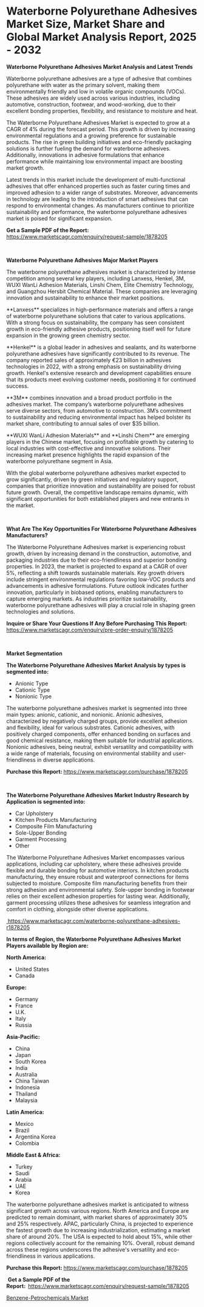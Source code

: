 <p><h1>Waterborne Polyurethane Adhesives Market Size, Market Share and Global Market Analysis Report, 2025 - 2032</h1></p><p><strong>Waterborne Polyurethane Adhesives Market Analysis and Latest Trends</strong></p>
<p><p>Waterborne polyurethane adhesives are a type of adhesive that combines polyurethane with water as the primary solvent, making them environmentally friendly and low in volatile organic compounds (VOCs). These adhesives are widely used across various industries, including automotive, construction, footwear, and wood-working, due to their excellent bonding properties, flexibility, and resistance to moisture and heat.</p><p>The Waterborne Polyurethane Adhesives Market is expected to grow at a CAGR of 4% during the forecast period. This growth is driven by increasing environmental regulations and a growing preference for sustainable products. The rise in green building initiatives and eco-friendly packaging solutions is further fueling the demand for waterborne adhesives. Additionally, innovations in adhesive formulations that enhance performance while maintaining low environmental impact are boosting market growth.</p><p>Latest trends in this market include the development of multi-functional adhesives that offer enhanced properties such as faster curing times and improved adhesion to a wider range of substrates. Moreover, advancements in technology are leading to the introduction of smart adhesives that can respond to environmental changes. As manufacturers continue to prioritize sustainability and performance, the waterborne polyurethane adhesives market is poised for significant expansion.</p></p>
<p><strong>Get a Sample PDF of the Report:&nbsp;</strong> <a href="https://www.marketscagr.com/enquiry/request-sample/1878205?utm_campaign=2008&utm_medium=2&utm_source=Github&utm_content=ia&utm_term=04022025&utm_id=waterborne-polyurethane-adhesives">https://www.marketscagr.com/enquiry/request-sample/1878205</a></p>
<p>&nbsp;</p>
<p><strong>Waterborne Polyurethane Adhesives Major Market Players</strong></p>
<p><p>The waterborne polyurethane adhesives market is characterized by intense competition among several key players, including Lanxess, Henkel, 3M, WUXI WanLi Adhesion Materials, Linshi Chem, Elite Chemistry Technology, and Guangzhou Hersbit Chemical Material. These companies are leveraging innovation and sustainability to enhance their market positions.</p><p>**Lanxess** specializes in high-performance materials and offers a range of waterborne polyurethane solutions that cater to various applications. With a strong focus on sustainability, the company has seen consistent growth in eco-friendly adhesive products, positioning itself well for future expansion in the growing green chemistry sector.</p><p>**Henkel** is a global leader in adhesives and sealants, and its waterborne polyurethane adhesives have significantly contributed to its revenue. The company reported sales of approximately €23 billion in adhesives technologies in 2022, with a strong emphasis on sustainability driving growth. Henkel's extensive research and development capabilities ensure that its products meet evolving customer needs, positioning it for continued success.</p><p>**3M** combines innovation and a broad product portfolio in the adhesives market. The company’s waterborne polyurethane adhesives serve diverse sectors, from automotive to construction. 3M’s commitment to sustainability and reducing environmental impact has helped bolster its market share, contributing to annual sales of over $35 billion.</p><p>**WUXI WanLi Adhesion Materials** and **Linshi Chem** are emerging players in the Chinese market, focusing on profitable growth by catering to local industries with cost-effective and innovative solutions. Their increasing market presence highlights the rapid expansion of the waterborne polyurethane segment in Asia.</p><p>With the global waterborne polyurethane adhesives market expected to grow significantly, driven by green initiatives and regulatory support, companies that prioritize innovation and sustainability are poised for robust future growth. Overall, the competitive landscape remains dynamic, with significant opportunities for both established players and new entrants in the market.</p></p>
<p>&nbsp;</p>
<p><strong>What Are The Key Opportunities For Waterborne Polyurethane Adhesives Manufacturers?</strong></p>
<p><p>The Waterborne Polyurethane Adhesives market is experiencing robust growth, driven by increasing demand in the construction, automotive, and packaging industries due to their eco-friendliness and superior bonding properties. In 2023, the market is projected to expand at a CAGR of over 5%, reflecting a shift towards sustainable materials. Key growth drivers include stringent environmental regulations favoring low-VOC products and advancements in adhesive formulations. Future outlook indicates further innovation, particularly in biobased options, enabling manufacturers to capture emerging markets. As industries prioritize sustainability, waterborne polyurethane adhesives will play a crucial role in shaping green technologies and solutions.</p></p>
<p><strong>Inquire or Share Your Questions If Any Before Purchasing This Report:</strong> <a href="https://www.marketscagr.com/enquiry/pre-order-enquiry/1878205?utm_campaign=2008&utm_medium=2&utm_source=Github&utm_content=ia&utm_term=04022025&utm_id=waterborne-polyurethane-adhesives">https://www.marketscagr.com/enquiry/pre-order-enquiry/1878205</a></p>
<p>&nbsp;</p>
<p><strong>Market Segmentation</strong></p>
<p><strong>The Waterborne Polyurethane Adhesives Market Analysis by types is segmented into:</strong></p>
<p><ul><li>Anionic Type</li><li>Cationic Type</li><li>Nonionic Type</li></ul></p>
<p><p>The waterborne polyurethane adhesives market is segmented into three main types: anionic, cationic, and nonionic. Anionic adhesives, characterized by negatively charged groups, provide excellent adhesion and flexibility, ideal for various substrates. Cationic adhesives, with positively charged components, offer enhanced bonding on surfaces and good chemical resistance, making them suitable for industrial applications. Nonionic adhesives, being neutral, exhibit versatility and compatibility with a wide range of materials, focusing on environmental stability and user-friendliness in diverse applications.</p></p>
<p><strong>Purchase this Report:&nbsp;</strong><a href="https://www.marketscagr.com/purchase/1878205?utm_campaign=2008&utm_medium=2&utm_source=Github&utm_content=ia&utm_term=04022025&utm_id=waterborne-polyurethane-adhesives">https://www.marketscagr.com/purchase/1878205</a></p>
<p>&nbsp;</p>
<p><strong>The Waterborne Polyurethane Adhesives Market Industry Research by Application is segmented into:</strong></p>
<p><ul><li>Car Upholstery</li><li>Kitchen Products Manufacturing</li><li>Composite Film Manufacturing</li><li>Sole-Upper Bonding</li><li>Garment Processing</li><li>Other</li></ul></p>
<p><p>The Waterborne Polyurethane Adhesives Market encompasses various applications, including car upholstery, where these adhesives provide flexible and durable bonding for automotive interiors. In kitchen products manufacturing, they ensure robust and waterproof connections for items subjected to moisture. Composite film manufacturing benefits from their strong adhesion and environmental safety. Sole-upper bonding in footwear relies on their excellent adhesion properties for lasting wear. Additionally, garment processing utilizes these adhesives for seamless integration and comfort in clothing, alongside other diverse applications.</p></p>
<p><a href="https://www.marketscagr.com/waterborne-polyurethane-adhesives-r1878205?utm_campaign=2008&utm_medium=2&utm_source=Github&utm_content=ia&utm_term=04022025&utm_id=waterborne-polyurethane-adhesives">&nbsp;https://www.marketscagr.com/waterborne-polyurethane-adhesives-r1878205</a></p>
<p><strong>In terms of Region, the Waterborne Polyurethane Adhesives Market Players available by Region are:</strong></p>
<p>
    <p> <strong> North America: </strong>
        <ul>
            <li>United States</li>
            <li>Canada</li>
        </ul>
        </p> 
    <p> <strong> Europe: </strong>
        <ul>
            <li>Germany</li>
            <li>France</li>
            <li>U.K.</li>
            <li>Italy</li>
            <li>Russia</li>
        </ul>
        </p> 
    <p> <strong> Asia-Pacific: </strong>
        <ul>
            <li>China</li>
            <li>Japan</li>
            <li>South Korea</li>
            <li>India</li>
            <li>Australia</li>
            <li>China Taiwan</li>
            <li>Indonesia</li>
            <li>Thailand</li>
            <li>Malaysia</li>
        </ul>
        </p> 
    <p> <strong> Latin America: </strong>
        <ul>
            <li>Mexico</li>
            <li>Brazil</li>
            <li>Argentina Korea</li>
            <li>Colombia</li>
        </ul>
        </p> 
    <p> <strong> Middle East & Africa: </strong>
        <ul>
            <li>Turkey</li>
            <li>Saudi</li>
            <li>Arabia</li>
            <li>UAE</li>
            <li>Korea</li>
        </ul>
    </p>
    </p>
<p><p>The waterborne polyurethane adhesives market is anticipated to witness significant growth across various regions. North America and Europe are predicted to remain dominant, with market shares of approximately 30% and 25% respectively. APAC, particularly China, is projected to experience the fastest growth due to increasing industrialization, estimating a market share of around 20%. The USA is expected to hold about 15%, while other regions collectively account for the remaining 10%. Overall, robust demand across these regions underscores the adhesive's versatility and eco-friendliness in various applications.</p></p>
<p><strong>Purchase this Report: </strong><a href="https://www.marketscagr.com/purchase/1878205?utm_campaign=2008&utm_medium=2&utm_source=Github&utm_content=ia&utm_term=04022025&utm_id=waterborne-polyurethane-adhesives">https://www.marketscagr.com/purchase/1878205</a></p>
<p>&nbsp;<strong>Get a Sample PDF of the Report:&nbsp;&nbsp;</strong><a href="https://www.marketscagr.com/enquiry/request-sample/1878205?utm_campaign=2008&utm_medium=2&utm_source=Github&utm_content=ia&utm_term=04022025&utm_id=waterborne-polyurethane-adhesives">https://www.marketscagr.com/enquiry/request-sample/1878205</a></p>
<p><strong></strong></p>
<p><p><a href="https://github.com/wileonie19657/Market-Research-Report-List-1/blob/main/benzene-petrochemicals-market.md?utm_campaign=2008&utm_medium=2&utm_source=Github&utm_content=ia&utm_term=04022025&utm_id=waterborne-polyurethane-adhesives">Benzene-Petrochemicals Market</a></p></p>